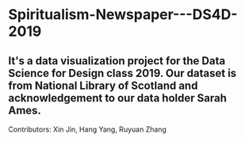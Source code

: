# Spiritualism-Newspaper---DS4D-2019
It's a data visualization project for the Data Science for Design class 2019.
Our dataset is from National Library of Scotland and acknowledgement to our data holder Sarah Ames.
----
Contributors: Xin Jin, Hang Yang, Ruyuan Zhang
